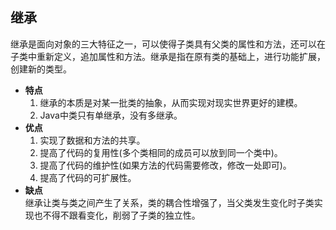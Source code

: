 ## 继承
继承是面向对象的三大特征之一，可以使得子类具有父类的属性和方法，还可以在子类中重新定义，追加属性和方法。继承是指在原有类的基础上，进行功能扩展，创建新的类型。
- **特点**  
	1. 继承的本质是对某一批类的抽象，从而实现对现实世界更好的建模。
	2. Java中类只有单继承，没有多继承。
- **优点**  
	1. 实现了数据和方法的共享。
	2. 提高了代码的复用性(多个类相同的成员可以放到同一个类中)。
	3. 提高了代码的维护性(如果方法的代码需要修改，修改一处即可)。
	4. 提高了代码的可扩展性。
- **缺点**  
	继承让类与类之间产生了关系，类的耦合性增强了，当父类发生变化时子类实现也不得不跟看变化，削弱了子类的独立性。